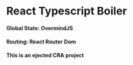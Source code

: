 # React Typescript Boiler

#### Global State: OvermindJS
#### Routing: React Router Dom

**This is an ejected CRA project**